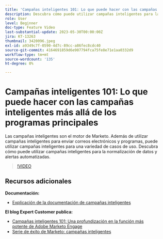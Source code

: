 ```yaml
---
title: 'Campañas inteligentes 101: Lo que puede hacer con las campañas inteligentes más allá de los programas principales'
description: Descubra cómo puede utilizar campañas inteligentes para la normalización de datos y alertas automatizadas.
role: User
level: Beginner
doc-type: Feature Video
last-substantial-update: 2023-05-30T00:00:00Z
jira: KT-13263
thumbnail: 3420096.jpeg
exl-id: a9349c7f-0590-4d7c-89cc-a86fec8cdc40
source-git-commit: 4164691859d6e907794fca75fe8e71e1aa0332d9
workflow-type: tm+mt
source-wordcount: '135'
ht-degree: 0%

---
```


# Campañas inteligentes 101: Lo que puede hacer con las campañas inteligentes más allá de los programas principales

Las campañas inteligentes son el motor de Marketo. Además de utilizar campañas inteligentes para enviar correos electrónicos y programas, puede utilizar campañas inteligentes para una variedad de casos de uso. Descubra cómo puede utilizar campañas inteligentes para la normalización de datos y alertas automatizadas.

>[!VIDEO](https://video.tv.adobe.com/v/3420096/?quality=12&learn=on)


## Recursos adicionales

**Documentación:**

* [Explicación de la documentación de campañas inteligentes](https://experienceleague.adobe.com/docs/marketo/using/product-docs/core-marketo-concepts/smart-campaigns/understanding-smart-campaigns.html?lang=en)

**El blog Expert Customer publica:**

* [Campañas inteligentes 101: Una profundización en la función más potente de Adobe Marketo Engage](https://nation.marketo.com/t5/product-blogs/smart-campaigns-101-a-deep-dive-into-adobe-marketo-engage-s-most/ba-p/313385#M1838)
* [Serie de éxito de Marketo: campañas inteligentes](https://nation.marketo.com/t5/product-blogs/marketo-success-series-smart-campaigns/ba-p/306961)
